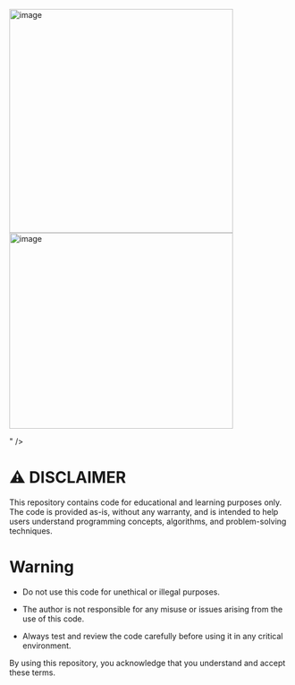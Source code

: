  <img width="400" alt="image" src="https://github.com/user-attachments/assets/b1941994-9af2-4e1f-bdce-fa71a6458d7c" /> <img width="400" height="350" alt="image" src="https://github.com/user-attachments/assets/344d85bc-b61e-476e-aec7-7c0cac6077aa" />

" />


# ⚠️ DISCLAIMER
This repository contains code for educational and learning purposes only. The code is provided as-is, without any warranty, and is intended to help users understand programming concepts, algorithms, and problem-solving techniques.
# Warning 
 - Do not use this code for unethical or illegal purposes.

 - The author is not responsible for any misuse or issues arising from the use of this code.

 - Always test and review the code carefully before using it in any critical environment.

By using this repository, you acknowledge that you understand and accept these terms.
